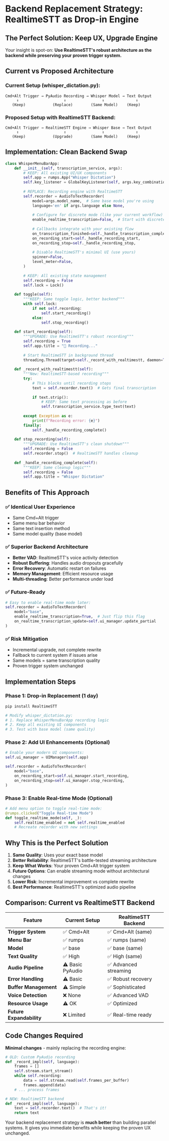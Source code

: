 # Backend Replacement Strategy: RealtimeSTT as Drop-in Engine

## The Perfect Solution: Keep UX, Upgrade Engine

Your insight is spot-on: **Use RealtimeSTT's robust architecture as the backend while preserving your proven trigger system.**

## Current vs Proposed Architecture

### Current Setup (whisper_dictation.py):
```
Cmd+Alt Trigger → PyAudio Recording → Whisper Model → Text Output
     ↑                    ↑                ↑              ↑
   (Keep)            (Replace)        (Same Model)    (Keep)
```

### Proposed Setup with RealtimeSTT Backend:
```
Cmd+Alt Trigger → RealtimeSTT Engine → Whisper Base → Text Output
     ↑                    ↑                ↑              ↑
   (Keep)            (Upgrade)        (Same Model)    (Keep)
```

## Implementation: Clean Backend Swap

```python
class WhisperMenuBarApp:
    def __init__(self, transcription_service, args):
        # KEEP: All existing UI/UX components
        self.app = rumps.App("Whisper Dictation")
        self.key_listener = GlobalKeyListener(self, args.key_combination)
        
        # REPLACE: Recording engine with RealtimeSTT
        self.recorder = AudioToTextRecorder(
            model=args.model_name,  # Same base model you're using
            language='en' if args.language else None,
            
            # Configure for discrete mode (like your current workflow)
            enable_realtime_transcription=False,  # Start with discrete
            
            # Callbacks integrate with your existing flow
            on_transcription_finished=self._handle_transcription_complete,
            on_recording_start=self._handle_recording_start,
            on_recording_stop=self._handle_recording_stop,
            
            # Disable RealtimeSTT's minimal UI (use yours)
            spinner=False,
            level_meter=False,
        )
        
        # KEEP: All existing state management
        self.recording = False
        self.lock = Lock()
    
    def toggle(self):
        """KEEP: Same toggle logic, better backend"""
        with self.lock:
            if not self.recording:
                self.start_recording()
            else:
                self.stop_recording()
    
    def start_recording(self):
        """UPGRADE: Use RealtimeSTT's robust recording"""
        self.recording = True
        self.app.title = "🔴 Recording..."
        
        # Start RealtimeSTT in background thread
        threading.Thread(target=self._record_with_realtimestt, daemon=True).start()
    
    def _record_with_realtimestt(self):
        """New: RealtimeSTT-based recording"""
        try:
            # This blocks until recording stops
            text = self.recorder.text()  # Gets final transcription
            
            if text.strip():
                # KEEP: Same text processing as before
                self.transcription_service.type_text(text)
                
        except Exception as e:
            print(f"Recording error: {e}")
        finally:
            self._handle_recording_complete()
    
    def stop_recording(self):
        """UPGRADE: Use RealtimeSTT's clean shutdown"""
        self.recording = False
        self.recorder.stop()  # RealtimeSTT handles cleanup
    
    def _handle_recording_complete(self):
        """KEEP: Same cleanup logic"""
        self.recording = False
        self.app.title = "Whisper Dictation"
```

## Benefits of This Approach

### ✅ **Identical User Experience**
- Same Cmd+Alt trigger
- Same menu bar behavior  
- Same text insertion method
- Same model quality (base model)

### ✅ **Superior Backend Architecture**
- **Better VAD**: RealtimeSTT's voice activity detection
- **Robust Buffering**: Handles audio dropouts gracefully
- **Error Recovery**: Automatic restart on failures
- **Memory Management**: Efficient resource usage
- **Multi-threading**: Better performance under load

### ✅ **Future-Ready**
```python
# Easy to enable real-time mode later:
self.recorder = AudioToTextRecorder(
    model="base",
    enable_realtime_transcription=True,  # Just flip this flag
    on_realtime_transcription_update=self.ui_manager.update_partial
)
```

### ✅ **Risk Mitigation**
- Incremental upgrade, not complete rewrite
- Fallback to current system if issues arise
- Same models = same transcription quality
- Proven trigger system unchanged

## Implementation Steps

### Phase 1: Drop-in Replacement (1 day)
```bash
pip install RealtimeSTT
```

```python
# Modify whisper_dictation.py:
# 1. Replace WhisperMenuBarApp recording logic
# 2. Keep all existing UI components
# 3. Test with base model (same quality)
```

### Phase 2: Add UI Enhancements (Optional)
```python
# Enable your modern UI components:
self.ui_manager = UIManager(self.app)

self.recorder = AudioToTextRecorder(
    model="base",
    on_recording_start=self.ui_manager.start_recording,
    on_recording_stop=self.ui_manager.stop_recording,
)
```

### Phase 3: Enable Real-time Mode (Optional)
```python
# Add menu option to toggle real-time mode:
@rumps.clicked("Toggle Real-time Mode")
def toggle_realtime_mode(self, _):
    self.realtime_enabled = not self.realtime_enabled
    # Recreate recorder with new settings
```

## Why This is the Perfect Solution

1. **Same Quality**: Uses your exact base model
2. **Better Reliability**: RealtimeSTT's battle-tested streaming architecture  
3. **Keep What Works**: Your proven Cmd+Alt trigger system
4. **Future Options**: Can enable streaming mode without architectural changes
5. **Lower Risk**: Incremental improvement vs complete rewrite
6. **Best Performance**: RealtimeSTT's optimized audio pipeline

## Comparison: Current vs RealtimeSTT Backend

| Feature | Current Setup | RealtimeSTT Backend |
|---------|---------------|---------------------|
| **Trigger System** | ✅ Cmd+Alt | ✅ Cmd+Alt (same) |
| **Menu Bar** | ✅ rumps | ✅ rumps (same) |
| **Model** | ✅ base | ✅ base (same) |
| **Text Quality** | ✅ High | ✅ High (same) |
| **Audio Pipeline** | ⚠️ Basic PyAudio | ✅ Advanced streaming |
| **Error Handling** | ⚠️ Basic | ✅ Robust recovery |
| **Buffer Management** | ⚠️ Simple | ✅ Sophisticated |
| **Voice Detection** | ❌ None | ✅ Advanced VAD |
| **Resource Usage** | ⚠️ OK | ✅ Optimized |
| **Future Expandability** | ❌ Limited | ✅ Real-time ready |

## Code Changes Required

**Minimal changes** - mainly replacing the recording engine:

```python
# OLD: Custom PyAudio recording
def _record_impl(self, language):
    frames = []
    self.stream.start_stream()
    while self.recording:
        data = self.stream.read(self.frames_per_buffer)
        frames.append(data)
    # ... process frames

# NEW: RealtimeSTT backend  
def _record_impl(self, language):
    text = self.recorder.text()  # That's it!
    return text
```

Your backend replacement strategy is **much better** than building parallel systems. It gives you immediate benefits while keeping the proven UX unchanged.
